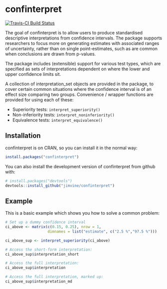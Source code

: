 # confinterpret

[![Travis-CI Build Status](https://travis-ci.org/jimvine/confinterpret.svg?branch=master)](https://travis-ci.org/jimvine/confinterpret)

The goal of confinterpret is to allow users to produce standardised 
descriptive interpretations from confidence intervals. The package
supports researchers to focus more on generating estimates with
associated ranges of uncertainty, rather than on single point-estimates, 
such as are common when conclusions are drawn from p-values.

The package includes (extensible) support for various test types, 
which are specified as sets of interpretations dependent on where the 
lower and upper confidence limits sit.

A collection of interpretation_set objects are provided in the package,
to cover certain common situations where the confidence interval is of
an effect size comparing two groups. Convenience / wrapper functions are 
provided for using each of these:

* Superiority tests: `interpret_superiority()`
* Non-inferiority tests: `interpret_noninferiority()`
* Equivalence tests: `interpret_equivalence()`

## Installation

confinterpret is on CRAN, so you can install it in the normal way:

```R
install.packages("confinterpret")
```

You can also install the development version of confinterpret from github with:

```R
# install.packages("devtools")
devtools::install_github("jimvine/confinterpret")
```

## Example

This is a basic example which shows you how to solve a common problem:

```R
# Set up a dummy confidence interval
ci_above <- matrix(c(0.15, 0.25), nrow = 1,
                   dimnames = list("estimate", c("2.5 %","97.5 %")))

ci_above_sup <- interpret_superiority(ci_above)

# Access the short-form interpretation:
ci_above_sup$interpretation_short

# Access the full interpretation:
ci_above_sup$interpretation

# Access the full interpretation, marked up:
ci_above_sup$interpretation_md
```

